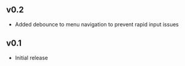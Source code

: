 ## v0.2
- Added debounce to menu navigation to prevent rapid input issues

## v0.1
- Initial release

